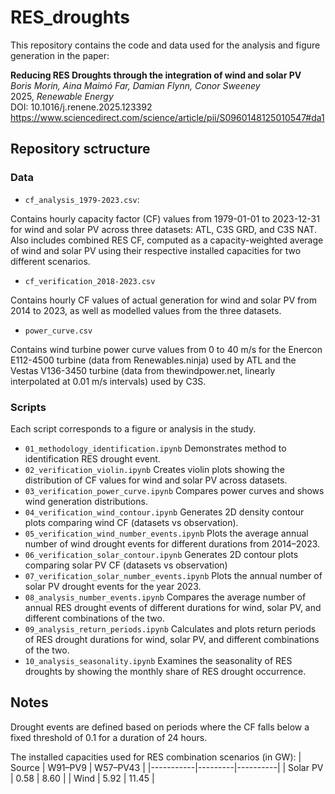 # RES_droughts

This repository contains the code and data used for the analysis and figure generation in the paper:

**Reducing RES Droughts through the integration of wind and solar PV** <br>
*Boris Morin, Aina Maimó Far, Damian Flynn, Conor Sweeney* <br>
2025, *Renewable Energy* <br>
DOI: 10.1016/j.renene.2025.123392 <br>
https://www.sciencedirect.com/science/article/pii/S0960148125010547#da1  <br>


## Repository sctructure

### Data

- `cf_analysis_1979-2023.csv`: 

Contains hourly capacity factor (CF) values from 1979-01-01 to 2023-12-31 for wind and solar PV across three datasets: ATL, C3S GRD, and C3S NAT. Also includes combined RES CF, computed as a capacity-weighted average of wind and solar PV using their respective installed capacities for two different scenarios. 

- `cf_verification_2018-2023.csv`

Contains hourly CF values of actual generation for wind and solar PV from 2014 to 2023, as well as modelled values from the three datasets.

- `power_curve.csv`

Contains wind turbine power curve values from 0 to 40 m/s for the Enercon E112-4500 turbine (data from Renewables.ninja) used by ATL and the Vestas V136-3450 turbine (data from thewindpower.net, linearly interpolated at 0.01 m/s intervals) used by C3S.

### Scripts
Each script corresponds to a figure or analysis in the study.

- `01_methodology_identification.ipynb`
Demonstrates method to identification RES drought event.
- `02_verification_violin.ipynb`
Creates violin plots showing the distribution of CF values for wind and solar PV across datasets.
- `03_verification_power_curve.ipynb`
Compares power curves and shows wind generation distributions.
- `04_verification_wind_contour.ipynb`
Generates 2D density contour plots comparing wind CF (datasets vs observation).
- `05_verification_wind_number_events.ipynb`
Plots the average annual number of wind drought events for different durations from 2014–2023.
- `06_verification_solar_contour.ipynb`
Generates 2D contour plots comparing solar PV CF (datasets vs observation)
- `07_verification_solar_number_events.ipynb`
Plots the annual number of solar PV drought events for the year 2023.
- `08_analysis_number_events.ipynb`
Compares the average number of annual RES drought events of different durations for wind, solar PV, and different combinations of the two.
- `09_analysis_return_periods.ipynb`
Calculates and plots return periods of RES drought durations for wind, solar PV, and different combinations of the two.
- `10_analysis_seasonality.ipynb`
Examines the seasonality of RES droughts by showing the monthly share of RES drought occurrence.


## Notes
Drought events are defined based on periods where the CF falls below a fixed threshold of 0.1 for a duration of 24 hours.

The installed capacities used for RES combination scenarios (in GW):
| Source    | W91–PV9 | W57–PV43 |
|-----------|---------|----------|
| Solar PV  |  0.58   |   8.60   |
| Wind      |  5.92   |  11.45   |
